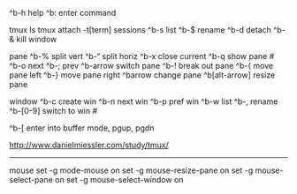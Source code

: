 ^b-h     help
^b:        enter command

tmux ls
tmux attach -t[term]
sessions
^b-s     list
^b-$     rename
^b-d     detach
^b-&     kill window

pane
^b-%     split vert
^b-“     split horiz
^b-x     close current
^b-q     show pane #
^b-o     next 
^b-;     prev
^b-arrow switch pane
^b-!     break out pane
^b-{     move pane left
^b-}     move pane right
^barrow  change pane
^b[alt-arrow]     resize pane

window
^b-c     create win
^b-n     next win
^b-p     pref win
^b-w     list
^b-,     rename
^b-[0-9] switch to win #


^b-[     enter into buffer mode, pgup, pgdn


http://www.danielmiessler.com/study/tmux/

------------------------------------------------------
mouse
set -g mode-mouse on
set -g mouse-resize-pane on
set -g mouse-select-pane on
set -g mouse-select-window on
